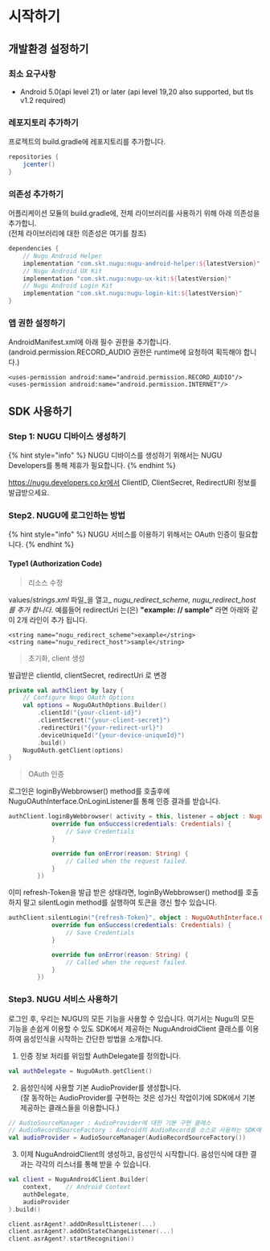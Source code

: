 # 시작하기

## 개발환경 설정하기

### 최소 요구사항

* Android 5.0\(api level 21\) or later \(api level 19,20 also supported, but  tls v1.2 required\)

### 레포지토리 추가하기

프로젝트의 build.gradle에 레포지토리를 추가합니다.

```groovy
repositories {
    jcenter()
}
```

### 의존성 추가하기

어플리케이션 모듈의 build.gradle에, 전체 라이브러리를 사용하기 위해 아래 의존성을 추가합니.  
\(전체 라이브러리에 대한 의존성은 여기를 참조\)

```groovy
dependencies {
    // Nugu Android Helper
    implementation "com.skt.nugu:nugu-android-helper:${latestVersion}"
    // Nugu Android UX Kit
    implementation "com.skt.nugu:nugu-ux-kit:${latestVersion}"
    // Nugu Android Login Kit
    implementation "com.skt.nugu:nugu-login-kit:${latestVersion}"
}
```

### 앱 권한 설정하기

AndroidManifest.xml에 아래 필수 권한을 추가합니다.  
\(android.permission.RECORD\_AUDIO 권한은 runtime에 요청하여 획득해야 합니다.\)

```markup
<uses-permission android:name="android.permission.RECORD_AUDIO"/>
<uses-permission android:name="android.permission.INTERNET"/>
```

## SDK 사용하기

### Step 1: NUGU 디바이스 생성하기

{% hint style="info" %}
NUGU 디바이스를 생성하기 위해서는 NUGU Developers를 통해 제휴가 필요합니다.
{% endhint %}

https://nugu.developers.co.kr에서 ClientID, ClientSecret, RedirectURI 정보를 발급받으세요.

### Step2. NUGU에 로그인하는 방법

{% hint style="info" %}
NUGU 서비스를 이용하기 위해서는 OAuth 인증이 필요합니다. 
{% endhint %}

#### Type1 \(Authorization Code\)

> 리소스 수정

values/_strings_._xml_ 파일_을 열고_ _nugu\_redirect\_scheme, nugu\_redirect\_host 를 추가 합니다._ 예를들어 redirectUri 는\(은\)  **"example: // sample"** 라면 아래와 같이 2개 라인이 추가 됩니다.

```markup
<string name="nugu_redirect_scheme">example</string>
<string name="nugu_redirect_host">sample</string>
```

> 초기화,  client 생성

발급받은 clientId, clientSecret, redirectUri 로 변경

```kotlin
private val authClient by lazy {
    // Configure Nugu OAuth Options
    val options = NuguOAuthOptions.Builder()
        .clientId("{your-client-id}")
        .clientSecret("{your-client-secret}")
        .redirectUri("{your-redirect-url}")
        .deviceUniqueId("{your-device-uniqueId}")
        .build()
    NuguOAuth.getClient(options)
}
```

> OAuth 인증

로그인은 loginByWebbrowser\(\) method를 호출후에 NuguOAuthInterface.OnLoginListener를 통해 인증 결과를 받습니다.

```kotlin
authClient.loginByWebbrowser( activity = this, listener = object : NuguOAuthInterface.OnLoginListener {
            override fun onSuccess(credentials: Credentials) {
                // Save Credentials
            }

            override fun onError(reason: String) {
                // Called when the request failed.
            }
        })
```

이미 refresh-Token을 발급 받은 상태라면,  loginByWebbrowser\(\) method를 호출하지 말고 silentLogin method를 실행하여 토큰을 갱신 할수 있습니다.

```kotlin
authClient.silentLogin("{refresh-Token}", object : NuguOAuthInterface.OnLoginListener {
            override fun onSuccess(credentials: Credentials) {
                // Save Credentials 
            }

            override fun onError(reason: String) {
                // Called when the request failed.
            }
        })
```

### Step3. NUGU 서비스 사용하기

로그인 후, 우리는 NUGU의 모든 기능을 사용할 수 있습니다. 여기서는  Nugu의 모든 기능을 손쉽게 이용할 수 있도 SDK에서 제공하는 NuguAndroidClient 클래스를 이용하여 음성인식을 시작하는 간단한 방법을 소개합니다.

1. 인증 정보 처리를 위임할 AuthDelegate를 정의합니다.

```kotlin
val authDelegate = NuguOAuth.getClient()
```

2. 음성인식에 사용할 기본 AudioProvider를 생성합니다.   
\(잘 동작하는 AudioProvider를 구현하는 것은 성가신 작업이기에 SDK에서 기본제공하는 클래스들을 이용합니다.\)

```kotlin
// AudioSourceManager : AudioProvider에 대한 기본 구현 클래스
// AudioRecordSourceFactory : Android의 AudioRecord를 소스로 사용하는 SDK에서 제공
val audioProvider = AudioSourceManager(AudioRecordSourceFactory())
```

3. 이제 NuguAndroidClient의 생성하고, 음성인식 시작합니다. 음성인식에 대한 결과는 각각의 리스너를 통해 받을 수 있습니다.

```kotlin
val client = NuguAndroidClient.Builder(
    context,    // Android Context
    authDelegate,
    audioProvider
).build()

client.asrAgent?.addOnResultListener(...)
client.asrAgent?.addOnStateChangeListener(...)
client.asrAgent?.startRecognition()
```

